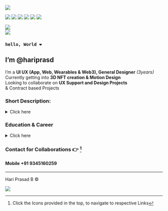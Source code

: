  ![](https://i.ibb.co/10dSgyL/image-8.png) <br>
 
[![](https://i.ibb.co/4SGzBnh/image-1.png)](https://www.facebook.com/hriprasd)
[![](https://i.ibb.co/bJgKQ6Q/image-2.png)](https://instagram.com/haripras.d)
[![](https://i.ibb.co/ByBZstv/image-3.png)](https://wa.me/c/919345160259)
[![](https://i.ibb.co/W5gb76p/image-4.png)](https://www.behance.net/hariprasd)
[![](https://i.ibb.co/D4zjv6H/image-5.png)](https://twitter.com/haripras_d)
[![](https://i.ibb.co/K002Xwc/image-7.png)](https://www.linkedin.com/in/hari-prasd/)
<br>

[![](https://i.ibb.co/CQsvwx8/Group-37.png)](https://drive.google.com/drive/folders/14ikSuvyYcKh3odfntSc-SAc77GHmYFGX?usp=sharing)<br>
[![](https://i.ibb.co/q15prKr/Group-38.png)](https://drive.google.com/file/d/12wljs3wGMBA10BSnOCEtHpR1ZvXcyWh6/view?usp=sharing)
### `hello, World ❤️`<br>
## I’m **@hariprasd** <br>
 I’m a **UI UX (App, Web, Wearables & Web3), General Designer** *(3years)* <br>
 Currently getting into **3D NFT creation & Motion Design** <br>
 Looking to collaborate on **UX Support and Design Projects** <br>
 & Contract based Projects

### **Short Description:** <br>
<details><summary>Click here</summary>

- I have *4 years* of field experience and I have contributed to *15+ startups* in their growth<br>
- I always loved to *collaborate with the budding businesses & small scale startups*<br>
- I have *3 year* experience in *UIUX Design* and I have *audited the Google's Professional Course on UXD*<br>
- I am professional with *Figma, XD, Photoshop, Illustrator, Blender, InDesign, and a intermediatory level programming* <br><br>

</details>

### **Education & Career** <br>
<details><summary>Click here</summary>

```mermaid
graph LR;
    MiltonMatriculationSchool-SSLC-2017-->RKShreeRangammalKalviNilayam-HSC-2019;
    RKShreeRangammalKalviNilayam-HSC-2019-->AhaliaSchoolOfEngineeringAndTechnology-B.Tech-2019-23;
    ImageEditor&Designer-2019-20-->FreelanceDesigner-2020-21;
    FreelanceDesigner-2020-21-->UIUX-Designer-Incus.inc-2021-Present;
```
</details>

### **Contact for Collaborations 👉** [^1] <br>
[^1]: Click the Icons provided in the top, to navigate to respective Links 
#### Mobile +91 9345160259

------
Hari Prasad B © <br>

[![](https://i.ibb.co/N6429RC/HP-digital-Sign-white-1.png#gh-dark-mode-only)](#) <br>
